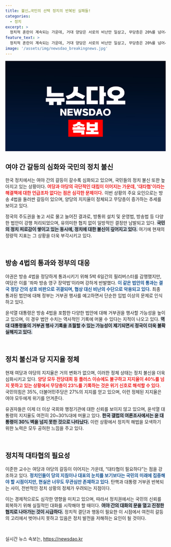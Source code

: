 ```yaml
---
title: 불신…국민의 선택 정치의 반복된 실패들!
categories:
  - 정치
excerpt: >
  정치적 혼란이 계속되는 가운데, 거대 양당은 서로의 비난만 일삼고, 무당층은 20%를 넘어서고 있다. 여야가 대타협을 외면한 채 정쟁만 지속하면서 국민의 정치 불신이 심화되고 있는 상황이 우려스럽다.
feature_text: >
  정치적 혼란이 계속되는 가운데, 거대 양당은 서로의 비난만 일삼고, 무당층은 20%를 넘어서고 있다. 여야가 대타협을 외면한 채 정쟁만 지속하면서 국민의 정치 불신이 심화되고 있는 상황이 우려스럽다.
image: '/assets/img/newsdao_breakingnews.jpg'
---
```


<p><img src="/assets/img/newsdao_breakingnews.jpg" alt="ontimetimes 속보" /></p>

<h2 data-ke-size="size26">여야 간 갈등의 심화와 국민의 정치 불신</h2>

<p data-ke-size="size16">한국 정치에서는 여야 간의 갈등이 갈수록 심화되고 있으며, 국민들의 정치 불신 또한 높아지고 있는 상황이다. <b><span style="color: #ee2323;">여당과 야당의 극단적인 대립이 이어지는 가운데, '대타협'이라는 해결책에 대한 언급조차 없다는 점은 심각한 문제이다.</span></b> 이번 상황의 주요 요인으로는 방송 4법을 둘러싼 갈등이 있으며, 양당의 지지율이 정체되고 무당층이 증가하는 추세를 보이고 있다.</p>

<p data-ke-size="size16">정국의 주도권을 놓고 서로 물고 늘어진 결과로, 방통위 설치 및 운영법, 방송법 등 다양한 법안이 강행 처리되었으며, 유의미한 협치 없이 일방적인 결정만 남발되고 있다. <b><span style="background-color: #21538527;">국민의 정치 피로감이 쌓이고 있는 동시에, 정치에 대한 불신이 깊어지고 있다.</span></b> 여기에 현재의 정량적 지표는 그 상황을 더욱 부각시키고 있다. </p>

<p data-ke-size="size16">&nbsp;</p>

<h2 data-ke-size="size26">방송 4법의 통과와 정부의 대응</h2>

<p data-ke-size="size16">야권은 방송 4법을 정당하게 통과시키기 위해 5박 6일간의 필리버스터를 감행했지만, 여당은 이를 '좌파 방송 영구 장악법'이라며 강하게 반발했다. <b><span style="color: #1a5490;">이 같은 법안의 통과는 결국 정당 간의 상호 비판으로 귀결되며, 협상 대신 비난의 수단으로 악용되고 있다.</span></b> 최종 통과된 법안에 대해 정부는 거부권 행사를 예고하면서 단순한 입법 이상의 문제로 인식하고 있다.</p>

<p data-ke-size="size16">윤석열 대통령은 방송 4법을 포함한 다양한 법안에 대해 거부권을 행사할 가능성을 높이고 있으며, 이 경우 법안 수치는 역사적인 기록에 머물 수 있다는 지적이 나오고 있다. <b><span style="background-color: #21538527;">역대 대통령들의 거부권 행사 기록을 초월할 수 있는 가능성이 제기되면서 정국이 더욱 불확실해지고 있다.</span></b></p>

<p data-ke-size="size16">&nbsp;</p>

<h2 data-ke-size="size26">정치 불신과 당 지지율 정체</h2>

<p data-ke-size="size16">현재 여당과 야당의 지지율은 거의 변화가 없으며, 이러한 정체 상태는 정치 불신을 더욱 심화시키고 있다. <b><span style="color: #ee2323;">양당 모두 전당대회 등 플러스 이슈에도 불구하고 지지율이 40%를 넘지 못하고 있는 상황에서 무당층이 23%를 기록하는 것은 위기 신호로 해석할 수 있다.</span></b> 국민의힘은 35%, 더불어민주당은 27%의 지지를 얻고 있으며, 이런 정체된 지지율은 여야 모두에게 위기를 안겨준다.</p>

<p data-ke-size="size16">유권자들은 이제 더 이상 국회와 행정기관에 대한 신뢰를 보이지 않고 있으며, 윤석열 대통령의 지지율도 여전히 20~30%대에 머물고 있다. <b><span style="background-color: #21538527;">한국 갤럽의 여론조사에서는 윤 대통령이 30% 벽을 넘지 못한 것으로 나타났다.</span></b> 이런 상황에서 정치적 해법을 모색하기 위한 노력은 모두 공허한 느낌을 주고 있다.</p>

<p data-ke-size="size16">&nbsp;</p>

<h2 data-ke-size="size26">정치적 대타협의 필요성</h2>

<p data-ke-size="size16">이준한 교수는 여당과 야당의 갈등이 이어지는 가운데, “대타협이 필요하다”는 점을 강조하고 있다. <b><span style="color: #1a5490;">정치인들이 당의 지침이나 대표의 눈치를 보기보다는 국민의 미래에 집중해야 할 시점이지만, 현실은 너무도 무관심만 존재하고 있다</span></b>. 탄핵과 대통령 거부권 반복되는 사이, 전반적인 정치 상황의 정체가 우려되는 지점이다.</p>

<p data-ke-size="size16">이는 경제적으로도 심각한 영향을 미치고 있으며, 따라서 정치권에서는 국민의 신뢰를 회복하기 위해 실질적인 대화를 시작해야 할 때이다. <b><span style="background-color: #21538527;">여야 간의 대화의 문을 열고 진정한 협치로 나아가는 것이 시급하다.</span></b> 정치적 결단과 행동이 필요한 이 시점에서 여전히 갈등의 고리에서 벗어나지 못하고 있음은 정치 발전을 저해하는 요인이 될 것이다.</p>

<p data-ke-size="size16">&nbsp;</p>
실시간 뉴스 속보는, <a href="https://newsdao.kr" rel="dofollow">https://newsdao.kr</a>



